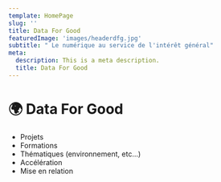 ```yaml
---
template: HomePage
slug: ''
title: Data For Good
featuredImage: 'images/headerdfg.jpg'
subtitle: " Le numérique au service de l'intérêt général"
meta:
  description: This is a meta description.
  title: Data For Good
---
```


# 🌍 Data For Good
- Projets
- Formations
- Thématiques (environnement, etc...)
- Accélération
- Mise en relation